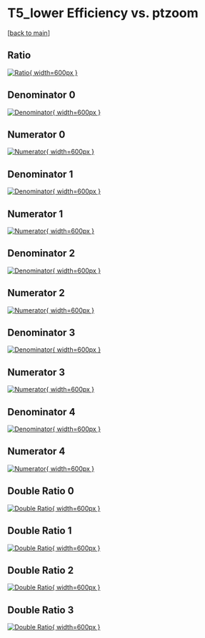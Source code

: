 # T5_lower Efficiency vs. ptzoom

[[back to main](./)]



## Ratio

[![Ratio](../mtv/var/T5_lower_vtr_11_0_eff_ptzoom.png){ width=600px }](../mtv/var/T5_lower_vtr_11_0_eff_ptzoom.pdf)

## Denominator 0

[![Denominator](../mtv/den/T5_lower_vtr_11_0_eff_ptzoom_den0.png){ width=600px }](../mtv/den/T5_lower_vtr_11_0_eff_ptzoom_den0.pdf)

## Numerator 0

[![Numerator](../mtv/num/T5_lower_vtr_11_0_eff_ptzoom_num0.png){ width=600px }](../mtv/num/T5_lower_vtr_11_0_eff_ptzoom_num0.pdf)

## Denominator 1

[![Denominator](../mtv/den/T5_lower_vtr_11_0_eff_ptzoom_den1.png){ width=600px }](../mtv/den/T5_lower_vtr_11_0_eff_ptzoom_den1.pdf)

## Numerator 1

[![Numerator](../mtv/num/T5_lower_vtr_11_0_eff_ptzoom_num1.png){ width=600px }](../mtv/num/T5_lower_vtr_11_0_eff_ptzoom_num1.pdf)

## Denominator 2

[![Denominator](../mtv/den/T5_lower_vtr_11_0_eff_ptzoom_den2.png){ width=600px }](../mtv/den/T5_lower_vtr_11_0_eff_ptzoom_den2.pdf)

## Numerator 2

[![Numerator](../mtv/num/T5_lower_vtr_11_0_eff_ptzoom_num2.png){ width=600px }](../mtv/num/T5_lower_vtr_11_0_eff_ptzoom_num2.pdf)

## Denominator 3

[![Denominator](../mtv/den/T5_lower_vtr_11_0_eff_ptzoom_den3.png){ width=600px }](../mtv/den/T5_lower_vtr_11_0_eff_ptzoom_den3.pdf)

## Numerator 3

[![Numerator](../mtv/num/T5_lower_vtr_11_0_eff_ptzoom_num3.png){ width=600px }](../mtv/num/T5_lower_vtr_11_0_eff_ptzoom_num3.pdf)

## Denominator 4

[![Denominator](../mtv/den/T5_lower_vtr_11_0_eff_ptzoom_den4.png){ width=600px }](../mtv/den/T5_lower_vtr_11_0_eff_ptzoom_den4.pdf)

## Numerator 4

[![Numerator](../mtv/num/T5_lower_vtr_11_0_eff_ptzoom_num4.png){ width=600px }](../mtv/num/T5_lower_vtr_11_0_eff_ptzoom_num4.pdf)

## Double Ratio 0

[![Double Ratio](../mtv/ratio/T5_lower_vtr_11_0_eff_ptzoom_ratio0.png){ width=600px }](../mtv/ratio/T5_lower_vtr_11_0_eff_ptzoom_ratio0.pdf)

## Double Ratio 1

[![Double Ratio](../mtv/ratio/T5_lower_vtr_11_0_eff_ptzoom_ratio1.png){ width=600px }](../mtv/ratio/T5_lower_vtr_11_0_eff_ptzoom_ratio1.pdf)

## Double Ratio 2

[![Double Ratio](../mtv/ratio/T5_lower_vtr_11_0_eff_ptzoom_ratio2.png){ width=600px }](../mtv/ratio/T5_lower_vtr_11_0_eff_ptzoom_ratio2.pdf)

## Double Ratio 3

[![Double Ratio](../mtv/ratio/T5_lower_vtr_11_0_eff_ptzoom_ratio3.png){ width=600px }](../mtv/ratio/T5_lower_vtr_11_0_eff_ptzoom_ratio3.pdf)

